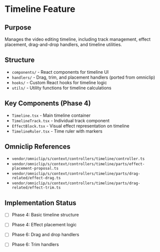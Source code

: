 # Timeline Feature

## Purpose
Manages the video editing timeline, including track management, effect placement, drag-and-drop handlers, and timeline utilities.

## Structure
- `components/` - React components for timeline UI
- `handlers/` - Drag, trim, and placement handlers (ported from omniclip)
- `hooks/` - Custom React hooks for timeline logic
- `utils/` - Utility functions for timeline calculations

## Key Components (Phase 4)
- `Timeline.tsx` - Main timeline container
- `TimelineTrack.tsx` - Individual track component
- `EffectBlock.tsx` - Visual effect representation on timeline
- `TimelineRuler.tsx` - Time ruler with markers

## Omniclip References
- `vendor/omniclip/s/context/controllers/timeline/controller.ts`
- `vendor/omniclip/s/context/controllers/timeline/parts/effect-placement-proposal.ts`
- `vendor/omniclip/s/context/controllers/timeline/parts/drag-related/effect-drag.ts`
- `vendor/omniclip/s/context/controllers/timeline/parts/drag-related/effect-trim.ts`

## Implementation Status
- [ ] Phase 4: Basic timeline structure
- [ ] Phase 4: Effect placement logic
- [ ] Phase 6: Drag and drop handlers
- [ ] Phase 6: Trim handlers

